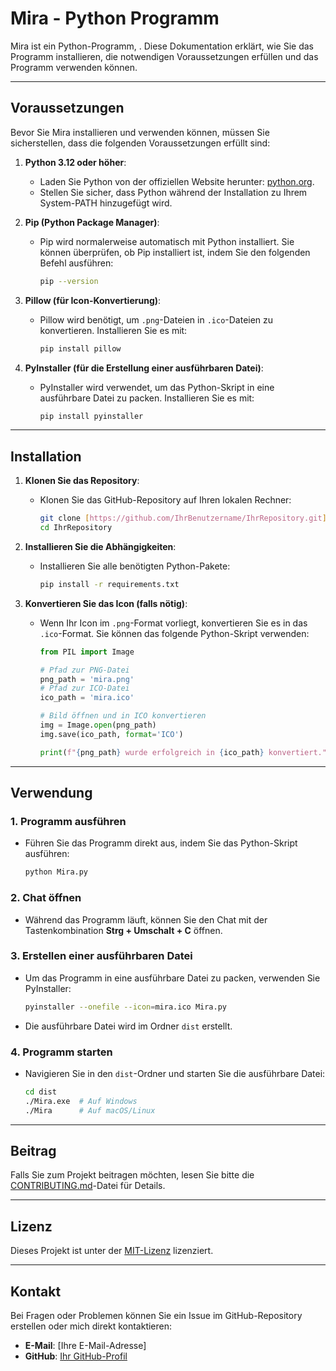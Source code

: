 # Mira - Python Programm

Mira ist ein Python-Programm, . Diese Dokumentation erklärt, wie Sie das Programm installieren, die notwendigen Voraussetzungen erfüllen und das Programm verwenden können.

---

## Voraussetzungen

Bevor Sie Mira installieren und verwenden können, müssen Sie sicherstellen, dass die folgenden Voraussetzungen erfüllt sind:

1. **Python 3.12 oder höher**:
   - Laden Sie Python von der offiziellen Website herunter: [python.org](https://www.python.org/downloads/).
   - Stellen Sie sicher, dass Python während der Installation zu Ihrem System-PATH hinzugefügt wird.

2. **Pip (Python Package Manager)**:
   - Pip wird normalerweise automatisch mit Python installiert. Sie können überprüfen, ob Pip installiert ist, indem Sie den folgenden Befehl ausführen:
     ```bash
     pip --version
     ```

3. **Pillow (für Icon-Konvertierung)**:
   - Pillow wird benötigt, um `.png`-Dateien in `.ico`-Dateien zu konvertieren. Installieren Sie es mit:
     ```bash
     pip install pillow
     ```

4. **PyInstaller (für die Erstellung einer ausführbaren Datei)**:
   - PyInstaller wird verwendet, um das Python-Skript in eine ausführbare Datei zu packen. Installieren Sie es mit:
     ```bash
     pip install pyinstaller
     ```

---

## Installation

1. **Klonen Sie das Repository**:
   - Klonen Sie das GitHub-Repository auf Ihren lokalen Rechner:
     ```bash
     git clone [https://github.com/IhrBenutzername/IhrRepository.git](https://github.com/aoestudios57/Mira.git)
     cd IhrRepository
     ```

2. **Installieren Sie die Abhängigkeiten**:
   - Installieren Sie alle benötigten Python-Pakete:
     ```bash
     pip install -r requirements.txt
     ```

3. **Konvertieren Sie das Icon (falls nötig)**:
   - Wenn Ihr Icon im `.png`-Format vorliegt, konvertieren Sie es in das `.ico`-Format. Sie können das folgende Python-Skript verwenden:
     ```python
     from PIL import Image

     # Pfad zur PNG-Datei
     png_path = 'mira.png'
     # Pfad zur ICO-Datei
     ico_path = 'mira.ico'

     # Bild öffnen und in ICO konvertieren
     img = Image.open(png_path)
     img.save(ico_path, format='ICO')

     print(f"{png_path} wurde erfolgreich in {ico_path} konvertiert.")
     ```

---

## Verwendung

### 1. **Programm ausführen**
   - Führen Sie das Programm direkt aus, indem Sie das Python-Skript ausführen:
     ```bash
     python Mira.py
     ```

### 2. **Chat öffnen**
   - Während das Programm läuft, können Sie den Chat mit der Tastenkombination **Strg + Umschalt + C** öffnen.

### 3. **Erstellen einer ausführbaren Datei**
   - Um das Programm in eine ausführbare Datei zu packen, verwenden Sie PyInstaller:
     ```bash
     pyinstaller --onefile --icon=mira.ico Mira.py
     ```
   - Die ausführbare Datei wird im Ordner `dist` erstellt.

### 4. **Programm starten**
   - Navigieren Sie in den `dist`-Ordner und starten Sie die ausführbare Datei:
     ```bash
     cd dist
     ./Mira.exe  # Auf Windows
     ./Mira      # Auf macOS/Linux
     ```

---

## Beitrag

Falls Sie zum Projekt beitragen möchten, lesen Sie bitte die [CONTRIBUTING.md](CONTRIBUTING.md)-Datei für Details.

---

## Lizenz

Dieses Projekt ist unter der [MIT-Lizenz](LICENSE) lizenziert.

---

## Kontakt

Bei Fragen oder Problemen können Sie ein Issue im GitHub-Repository erstellen oder mich direkt kontaktieren:
- **E-Mail**: [Ihre E-Mail-Adresse]
- **GitHub**: [Ihr GitHub-Profil](https://github.com/IhrBenutzername)
